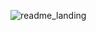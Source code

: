 
![readme_landing](https://github.com/Noelia-Ruiz/Proyecto_Final/assets/111775575/e52a9485-3bc8-424b-81d7-90f58fd34318)
